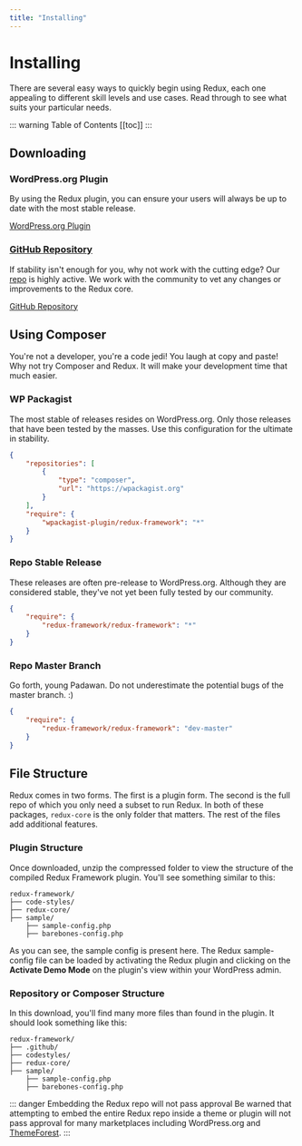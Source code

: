 ```yaml
---
title: "Installing" 
---
```


# Installing
There are several easy ways to quickly begin using Redux, each one appealing to different skill levels and use cases. Read 
through to see what suits your particular needs.

::: warning Table of Contents
[[toc]]
:::

## Downloading
  
### WordPress.org Plugin
By using the Redux plugin, you can ensure your users will always be up to date with the most stable release.

[WordPress.org Plugin](https://wordpress.org/plugins/redux-framework)

### [GitHub Repository](https://github.com/reduxframework/redux-framework/)
If stability isn't enough for you, why not work with the cutting edge? Our [repo](https://github.com/reduxframework/redux-framework/) 
is highly active.  We work with the community to vet any changes or improvements to the Redux core.

[GitHub Repository](https://github.com/reduxframework/redux-framework/)

## Using Composer
You're not a developer, you're a code jedi! You laugh at copy and paste! Why not try Composer and Redux. It will make 
your development time that much easier.

### WP Packagist
The most stable of releases resides on WordPress.org. Only those releases that have been tested by the masses. Use this configuration 
for the ultimate in stability.

```json
{
    "repositories": [
        {
            "type": "composer",
            "url": "https://wpackagist.org"
        }
    ],
    "require": {
        "wpackagist-plugin/redux-framework": "*"
    }
}
```

### Repo Stable Release
These releases are often pre-release to WordPress.org. Although they are considered stable, they've not yet been fully tested by our community.

```json
{
    "require": {
        "redux-framework/redux-framework": "*"
    }
}
```

### Repo Master Branch
Go forth, young Padawan. Do not underestimate the potential bugs of the master branch. :)

```json
{
    "require": {
        "redux-framework/redux-framework": "dev-master"
    }
}
```

## File Structure
Redux comes in two forms. The first is a plugin form.  The second is the full repo of which you only need a subset 
to run Redux. In both of these packages, `redux-core` is the only folder that matters.  The rest of the files add 
additional features.

### Plugin Structure
Once downloaded, unzip the compressed folder to view the structure of the compiled Redux Framework plugin. You'll 
see something similar to this:

```text
redux-framework/
├── code-styles/
├── redux-core/
├── sample/
    ├── sample-config.php
    ├── barebones-config.php
```

As you can see, the sample config is present here.  The Redux sample-config file can be loaded by activating the Redux 
plugin and clicking on the **Activate Demo Mode** on the plugin's view within your WordPress admin.

### Repository or Composer Structure
In this download, you'll find many more files than found in the plugin. It should look something like this:

```text
redux-framework/
├── .github/
├── codestyles/
├── redux-core/
├── sample/
    ├── sample-config.php
    ├── barebones-config.php
```

::: danger Embedding the Redux repo will not pass approval
Be warned that attempting to embed the entire Redux repo inside a theme or plugin will not pass approval for many 
marketplaces including WordPress.org and [ThemeForest](https://themeforest.net?ref=TeamRedux).
:::
